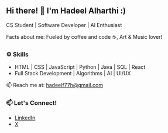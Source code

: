 ## Hi there! 👋 I'm Hadeel Alharthi :)
CS Student | Software Developer | AI Enthusiast

Facts about me: Fueled by coffee and code ☕, Art & Music lover!

### ⚙️ Skills  
- HTML | CSS | JavaScript | Python | Java | SQL | React
- Full Stack Development | Algorithms | AI | UI/UX 

📫 Reach me at: hadeelf77h@gmail.com

### 📫 Let's Connect!  
- [LinkedIn](https://linkedin.com/in/hadeelalharthi)  
- [X](https://x.com/hadeelfai)  
<!--
**hadeelfai/hadeelfai** is a ✨ _special_ ✨ repository because its `README.md` (this file) appears on your GitHub profile.

Here are some ideas to get you started:

- 🔭 I’m currently working on ...
- 🌱 I’m currently learning ...
- 👯 I’m looking to collaborate on ...
- 🤔 I’m looking for help with ...
- 💬 Ask me about ...
- 📫 How to reach me: ...
- 😄 Pronouns: ...
- ⚡ Fun fact: ...
-->

